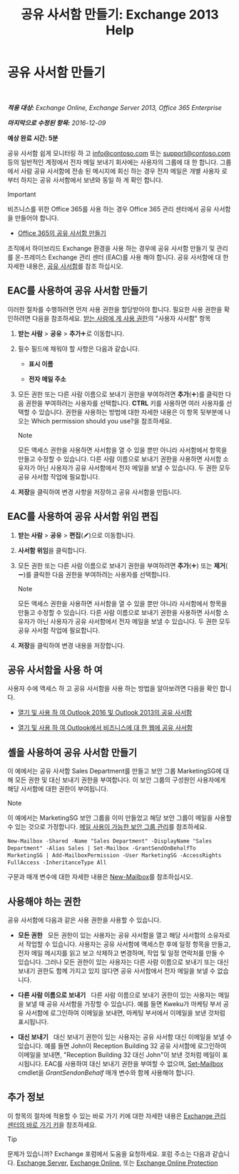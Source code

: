 ﻿---
title: '공유 사서함 만들기: Exchange 2013 Help'
TOCTitle: 공유 사서함 만들기
ms:assetid: d34bc827-1e83-4a7f-a219-8ba9c19fe24b
ms:mtpsurl: https://technet.microsoft.com/ko-kr/library/JJ150570(v=EXCHG.150)
ms:contentKeyID: 50484258
ms.date: 05/22/2018
mtps_version: v=EXCHG.150
ms.translationtype: MT
---

# 공유 사서함 만들기

 

_**적용 대상:** Exchange Online, Exchange Server 2013, Office 365 Enterprise_

_**마지막으로 수정된 항목:** 2016-12-09_

**예상 완료 시간: 5분**

공유 사서함 쉽게 모니터링 하 고 info@contoso.com 또는 support@contoso.com 등의 일반적인 계정에서 전자 메일 보내기 회사에는 사용자의 그룹에 대 한 합니다. 그룹에서 사람 공유 사서함에 전송 된 메시지에 회신 하는 경우 전자 메일은 개별 사용자 로부터 하지는 공유 사서함에서 보낸와 동일 하 게 확인 합니다.


> [!IMPORTANT]
> 비즈니스를 위한 Office 365를 사용 하는 경우 Office 365 관리 센터에서 공유 사서함을 만들어야 합니다. 
> <UL>
> <LI>
> <P><A href="https://go.microsoft.com/fwlink/p/?linkid=834766">Office 365의 공유 사서함 만들기</A></P></LI></UL>



조직에서 하이브리드 Exchange 환경을 사용 하는 경우에 공유 사서함 만들기 및 관리를 온-프레미스 Exchange 관리 센터 (EAC)를 사용 해야 합니다. 공유 사서함에 대 한 자세한 내용은, [공유 사서함](shared-mailboxes-exchange-2013-help.md)를 참조 하십시오.

## EAC를 사용하여 공유 사서함 만들기

이러한 절차를 수행하려면 먼저 사용 권한을 할당받아야 합니다. 필요한 사용 권한을 확인하려면 다음을 참조하세요. [받는 사람에 게 사용 권한](recipients-permissions-exchange-2013-help.md)의 "사용자 사서함" 항목

1.  **받는 사람** \> **공유** \> **추가**![아이콘 추가](images/JJ218640.c1e75329-d6d7-4073-a27d-498590bbb558(EXCHG.150).gif "아이콘 추가")로 이동합니다.

2.  필수 필드에 채워야 할 사항은 다음과 같습니다.
    
      - **표시 이름**
    
      - **전자 메일 주소**

3.  모든 권한 또는 다른 사람 이름으로 보내기 권한을 부여하려면 **추가**(![아이콘 추가](images/JJ218640.c1e75329-d6d7-4073-a27d-498590bbb558(EXCHG.150).gif "아이콘 추가"))를 클릭한 다음 권한을 부여하려는 사용자를 선택합니다. **CTRL** 키를 사용하면 여러 사용자를 선택할 수 있습니다. 권한을 사용하는 방법에 대한 자세한 내용은 이 항목 뒷부분에 나오는 Which permission should you use?을 참조하세요.
    

    > [!NOTE]
    > 모든 액세스 권한을 사용하면 사서함을 열 수 있을 뿐만 아니라 사서함에서 항목을 만들고 수정할 수 있습니다. 다른 사람 이름으로 보내기 권한을 사용하면 사서함 소유자가 아닌 사용자가 공유 사서함에서 전자 메일을 보낼 수 있습니다. 두 권한 모두 공유 사서함 작업에 필요합니다.



4.  **저장**을 클릭하여 변경 사항을 저장하고 공유 사서함을 만듭니다.

## EAC를 사용하여 공유 사서함 위임 편집

1.  **받는 사람** \> **공유** \> **편집**(![편집 아이콘](images/JJ218640.6f53ccb2-1f13-4c02-bea0-30690e6ea71d(EXCHG.150).gif "편집 아이콘"))으로 이동합니다.

2.  **사서함 위임**을 클릭합니다.

3.  모든 권한 또는 다른 사람 이름으로 보내기 권한을 부여하려면 **추가**(![아이콘 추가](images/JJ218640.c1e75329-d6d7-4073-a27d-498590bbb558(EXCHG.150).gif "아이콘 추가")) 또는 **제거**(![아이콘 제거](images/Dd362328.479b6ced-8d64-4277-a725-f17fea202b28(EXCHG.150).gif "아이콘 제거"))를 클릭한 다음 권한을 부여하려는 사용자를 선택합니다.
    

    > [!NOTE]
    > 모든 액세스 권한을 사용하면 사서함을 열 수 있을 뿐만 아니라 사서함에서 항목을 만들고 수정할 수 있습니다. 다른 사람 이름으로 보내기 권한을 사용하면 사서함 소유자가 아닌 사용자가 공유 사서함에서 전자 메일을 보낼 수 있습니다. 두 권한 모두 공유 사서함 작업에 필요합니다.



4.  **저장**을 클릭하여 변경 내용을 저장합니다.

## 공유 사서함을 사용 하 여

사용자 수에 액세스 하 고 공유 사서함을 사용 하는 방법을 알아보려면 다음을 확인 합니다.

  - [열기 및 사용 하 여 Outlook 2016 및 Outlook 2013의 공유 사서함](https://go.microsoft.com/fwlink/p/?linkid=834764)

  - [열기 및 사용 하 여 Outlook에서 비즈니스에 대 한 웹에 공유 사서함](https://go.microsoft.com/fwlink/p/?linkid=834766)

## 셸을 사용하여 공유 사서함 만들기

이 예에서는 공유 사서함 Sales Department를 만들고 보안 그룹 MarketingSG에 대해 모든 권한 및 대신 보내기 권한을 부여합니다. 이 보안 그룹의 구성원인 사용자에게 해당 사서함에 대한 권한이 부여됩니다.


> [!NOTE]
> 이 예에서는 MarketingSG 보안 그룹을 이미 만들었고 해당 보안 그룹이 메일을 사용할 수 있는 것으로 가정합니다. <A href="manage-mail-enabled-security-groups-exchange-2013-help.md">메일 사용이 가능한 보안 그룹 관리</A>를 참조하세요.



    New-Mailbox -Shared -Name "Sales Department" -DisplayName "Sales Department" -Alias Sales | Set-Mailbox -GrantSendOnBehalfTo MarketingSG | Add-MailboxPermission -User MarketingSG -AccessRights FullAccess -InheritanceType All

구문과 매개 변수에 대한 자세한 내용은 [New-Mailbox](https://technet.microsoft.com/ko-kr/library/aa997663\(v=exchg.150\))를 참조하십시오.

## 사용해야 하는 권한

공유 사서함에 다음과 같은 사용 권한을 사용할 수 있습니다.

  - **모든 권한**   모든 권한이 있는 사용자는 공유 사서함을 열고 해당 사서함의 소유자로서 작업할 수 있습니다. 사용자는 공유 사서함에 액세스한 후에 일정 항목을 만들고, 전자 메일 메시지를 읽고 보고 삭제하고 변경하며, 작업 및 일정 연락처를 만들 수 있습니다. 그러나 모든 권한이 있는 사용자는 다른 사람 이름으로 보내기 또는 대신 보내기 권한도 함께 가지고 있지 않다면 공유 사서함에서 전자 메일을 보낼 수 없습니다.

  - **다른 사람 이름으로 보내기**   다른 사람 이름으로 보내기 권한이 있는 사용자는 메일을 보낼 때 공유 사서함을 가장할 수 있습니다. 예를 들면 Kweku가 마케팅 부서 공유 사서함에 로그인하여 이메일을 보내면, 마케팅 부서에서 이메일을 보낸 것처럼 표시됩니다.

  - **대신 보내기**   대신 보내기 권한이 있는 사용자는 공유 사서함 대신 이메일을 보낼 수 있습니다. 예를 들면 John이 Reception Building 32 공유 사서함에 로그인하여 이메일을 보내면, "Reception Building 32 대신 John"이 보낸 것처럼 메일이 표시됩니다. EAC를 사용하여 대신 보내기 권한을 부여할 수 없으며, [Set-Mailbox](https://technet.microsoft.com/ko-kr/library/bb123981\(v=exchg.150\)) cmdlet을 *GrantSendonBehalf* 매개 변수와 함께 사용해야 합니다.

## 추가 정보

이 항목의 절차에 적용할 수 있는 바로 가기 키에 대한 자세한 내용은 [Exchange 관리 센터의 바로 가기 키](keyboard-shortcuts-in-the-exchange-admin-center-exchange-online-protection-help.md)을 참조하세요.


> [!TIP]
> 문제가 있습니까? Exchange 포럼에서 도움을 요청하세요. 포럼 주소는 다음과 같습니다. <A href="https://go.microsoft.com/fwlink/p/?linkid=60612">Exchange Server</A>, <A href="https://go.microsoft.com/fwlink/p/?linkid=267542">Exchange Online</A>, 또는 <A href="https://go.microsoft.com/fwlink/p/?linkid=285351">Exchange Online Protection</A>


